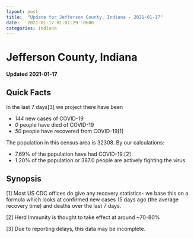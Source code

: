 ```yaml
---
layout: post
title:  "Update for Jefferson County, Indiana - 2021-01-17"
date:   2021-01-17 01:01:29 -0600
categories: Indiana
---
```


# Jefferson County, Indiana
#### Updated 2021-01-17

## Quick Facts

In the last 7 days[3] we project there have been
- *144* new cases of COVID-19
- *0* people have died of COVID-19
- *50* people have recovered from COVID-19[1]

The population in this census area is 32308. By our calculations:
- 7.69% of the population have had COVID-19.[2]
- 1.20% of the population or 387.0 people are actively fighting the virus.

## Synopsis




[1] Most US CDC offices do give any recovery statistics- we base this on a formula which looks at confirmed new cases
15 days ago (the average recovery time) and deaths over the last 7 days.

[2] Herd Immunity is thought to take effect at around ~70-80%

[3] Due to reporting delays, this data may be incomplete.
 
    